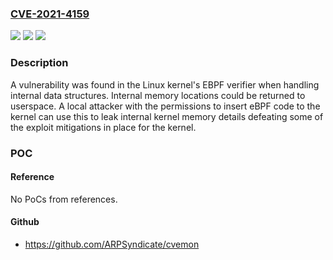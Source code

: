 ### [CVE-2021-4159](https://cve.mitre.org/cgi-bin/cvename.cgi?name=CVE-2021-4159)
![](https://img.shields.io/static/v1?label=Product&message=kernel&color=blue)
![](https://img.shields.io/static/v1?label=Version&message=%3D%20Fixed%20in%20v5.7-rc1%20&color=brighgreen)
![](https://img.shields.io/static/v1?label=Vulnerability&message=CWE-202%20-%20Exposure%20of%20Sensitive%20Information%20Through%20Data%20Queries&color=brighgreen)

### Description

A vulnerability was found in the Linux kernel's EBPF verifier when handling internal data structures. Internal memory locations could be returned to userspace. A local attacker with the permissions to insert eBPF code to the kernel can use this to leak internal kernel memory details defeating some of the exploit mitigations in place for the kernel.

### POC

#### Reference
No PoCs from references.

#### Github
- https://github.com/ARPSyndicate/cvemon

